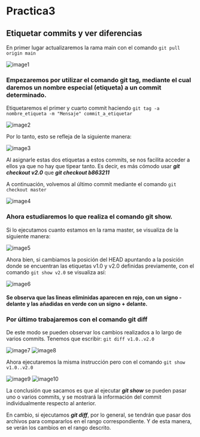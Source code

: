 # Practica3
## Etiquetar commits y ver diferencias
En primer lugar actualizaremos la rama main con el comando ```git pull origin main```

![image1](https://user-images.githubusercontent.com/114931679/204143537-2fa07fb6-8257-435d-bca5-4d4b93a4c6ed.png)

### Empezaremos por utilizar el comando git tag, mediante el cual daremos un nombre especial (etiqueta) a un commit determinado.
Etiquetaremos el primer y cuarto commit haciendo ```git tag -a nombre_etiqueta -m "Mensaje" commit_a_etiquetar```

![image2](https://user-images.githubusercontent.com/114931679/204144040-d0ee5e0a-ed9f-4383-8998-e1b9a958d5dc.png)

Por lo tanto, esto se refleja de la siguiente manera:

![image3](https://user-images.githubusercontent.com/114931679/204144114-72cffd3f-9803-46ec-9b29-e312ca8ce1de.png)

Al asignarle estas dos etiquetas a estos commits, se nos facilita acceder a ellos ya que no hay que tipear tanto.
Es decir, es más cómodo usar _**git checkout v2.0**_ que _**git checkout b863211**_

A continuación, volvemos al último commit mediante el comando ```git checkout master```

![image4](https://user-images.githubusercontent.com/114931679/204145335-6c7f43b2-999f-4a57-9953-ca2d42acfa63.png)

### Ahora estudiaremos lo que realiza el comando git show.
Si lo ejecutamos cuanto estamos en la rama master, se visualiza de la siguiente manera:

![image5](https://user-images.githubusercontent.com/114931679/204145941-54770aed-e5d7-40b0-a766-c20df2d5b18a.png)

Ahora bien, si cambiamos la posición del HEAD apuntando a la posición donde se encuentran las etiquetas v1.0 y v2.0 definidas previamente, con el comando ```git show v2.0``` se visualiza así:

![image6](https://user-images.githubusercontent.com/114931679/204146183-85e3fc86-1e27-40d2-bdc9-f8e9ac2086b5.png)

#### Se observa que las lineas eliminidas aparecen en rojo, con un signo - delante y las añadidas en verde con un signo + delante.

### Por último trabajaremos con el comando git diff
De este modo se pueden observar los cambios realizados a lo largo de varios commits. Tenemos que escribir: ```git diff v1.0..v2.0```

![image7](https://user-images.githubusercontent.com/114931679/204148092-798799a3-34f2-49be-8997-24c3f8303663.png)
![image8](https://user-images.githubusercontent.com/114931679/204148106-c831319c-5558-4dfc-a455-3c9442270caf.png)

Ahora ejecutaremos la misma instrucción pero con el comando ```git show v1.0..v2.0```

![image9](https://user-images.githubusercontent.com/114931679/204148421-94b2f1fe-b58b-4bd4-8c6d-c25e855c9be1.png)
![image10](https://user-images.githubusercontent.com/114931679/204149227-49c4293e-48e0-4d68-aeaf-5f813090ab13.png)

La conclusión que sacamos es que al ejecutar _**git show**_ se pueden pasar uno o varios commits, y se mostrará la información del commit individualmente  respecto al anterior.

En cambio, si ejecutamos _**git diff**_, por lo general, se tendrán que pasar dos archivos para compararlos en el rango correspondiente. Y de esta manera, se verán los cambios en el rango descrito.





















